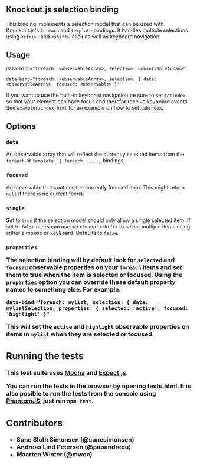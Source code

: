 ## Knockout.js selection binding

This binding implements a selection model that can be used with Knockout.js's `foreach` and `template` bindings. It handles multiple selections using `<ctrl>`- and `<shift>`-click as well as keyboard navigation.

## Usage

    data-bind="foreach: <observableArray>, selection: <observableArray>"

    data-bind="foreach: <observableArray>, selection: { data: <observableArray>, focused: <observable> }"

If you want to use the built-in keyboard navigation be sure to set `tabindex` so that your element can have focus and therefor receive keyboard events. See `examples/index.html` for an example on how to set `tabindex`.

## Options

### `data` <observableArray>

An observable array that will reflect the currently selected items from the `foreach` or `template: { foreach: ... }` bindings.

### `focused` <observable>

An observable that contains the currently focused item. This might return `null` if there is no current focus.

### `single` <boolean>

Set to `true` if the selection model should only allow a single selected item. If set to `false` users can use `<ctrl>` and `<shift>` to select multiple items using either a mouse or keyboard. Defaults to `false`.

### `properties` <object>

The selection binding will by default look for `selected` and `focused` observable properties on your `foreach` items and set them to true when the item is selected or focused. Using the `properties` option you can override these default property names to something else. For example:

    data-bind="foreach: mylist, selection: { data: mylistSelection, properties: { selected: 'active', focused: 'highlight' }"

This will set the `active` and `highlight` observable properties on items in `mylist` when they are selected or focused.

## Running the tests

This test suite uses [Mocha](http://visionmedia.github.com/mocha/) and
[Expect.js](https://github.com/LearnBoost/expect.js).

You can run the tests in the browser by opening tests.html. It is also
posible to run the tests from the console using [PhantomJS](http://phantomjs.org/), just run `npm test`.

## Contributors

* Sune Sloth Simonsen (@sunesimonsen)
* Andreas Lind Petersen (@papandreou)
* Maarten Winter (@mwoc)
